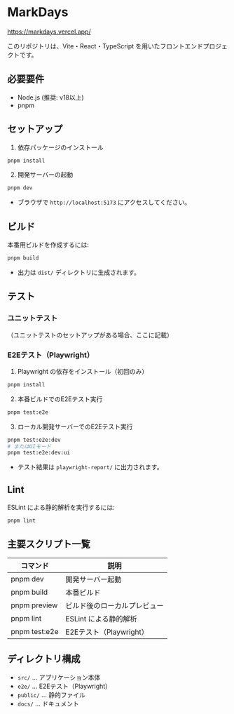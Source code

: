 # MarkDays

<https://markdays.vercel.app/>

このリポジトリは、Vite・React・TypeScript を用いたフロントエンドプロジェクトです。

## 必要要件

- Node.js (推奨: v18以上)
- pnpm

## セットアップ

1. 依存パッケージのインストール

```bash
pnpm install
```

2. 開発サーバーの起動

```bash
pnpm dev
```

- ブラウザで `http://localhost:5173` にアクセスしてください。

## ビルド

本番用ビルドを作成するには:

```bash
pnpm build
```

- 出力は `dist/` ディレクトリに生成されます。

## テスト

### ユニットテスト

（ユニットテストのセットアップがある場合、ここに記載）

### E2Eテスト（Playwright）

1. Playwright の依存をインストール（初回のみ）

```bash
pnpm install
```

2. 本番ビルドでのE2Eテスト実行

```bash
pnpm test:e2e
```

3. ローカル開発サーバーでのE2Eテスト実行

```bash
pnpm test:e2e:dev
# またはUIモード
pnpm test:e2e:dev:ui
```

- テスト結果は `playwright-report/` に出力されます。

## Lint

ESLint による静的解析を実行するには:

```bash
pnpm lint
```

## 主要スクリプト一覧

| コマンド         | 説明                       |
|------------------|----------------------------|
| pnpm dev         | 開発サーバー起動           |
| pnpm build       | 本番ビルド                 |
| pnpm preview     | ビルド後のローカルプレビュー|
| pnpm lint        | ESLint による静的解析      |
| pnpm test:e2e    | E2Eテスト（Playwright）    |

## ディレクトリ構成

- `src/` ... アプリケーション本体
- `e2e/` ... E2Eテスト（Playwright）
- `public/` ... 静的ファイル
- `docs/` ... ドキュメント
